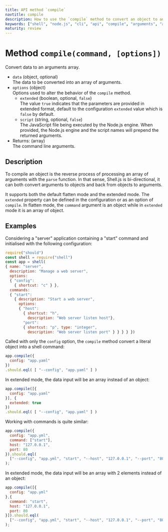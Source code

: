 ```yaml
---
title: API method `compile`
navtitle: compile
description: How to use the `compile` method to convert an object to an arguments array.
keywords: ["shell", "node.js", "cli", "api", "compile", "arguments", "argv", "array"]
maturity: review
---
```


# Method `compile(command, [options])`

Convert data to an arguments array.

* `data` (object, optional)   
  The data to be converted into an array of arguments.
* `options` (object)   
  Options used to alter the behavior of the `compile` method.
  * `extended` (boolean, optional, `false`)   
  The value `true` indicates that the parameters are provided in extended format, default to the configuration `extended` value which is `false` by default.
  * `script` (string, optional, `false`)   
  The JavaScript file being executed by the Node.js engine. When provided, the Node.js engine and the script names will prepend the returned arguments.
* Returns: (array)   
  The command line arguments.

## Description

To compile an object is the reverse process of processing an array of arguments with the `parse` function. In that sense, Shell.js is bi-directional, it can both convert arguments to objects and back from objects to arguments.

It supports both the default flatten mode and the extended mode. The `extended` property can be defined in the configuration or as an option of `compile`. In flatten mode, the `command` argument is an object while in `extended` mode it is an array of object.

## Examples

Considering a "server" application containing a "start" command and initialised with the following configuration:

```js
require("should")
const shell = require("shell")
const app = shell(
{ name: "server",
  description: "Manage a web server",
  options:
  { "config":
    { shortcut: "c" } },
  commands:
  { "start":
    { description: "Start a web server",
      options:
      { "host":
        { shortcut: "h",
          description: "Web server listen host"},
        "port":
        { shortcut: "p", type: "integer",
          description: "Web server listen port" } } } } })
```

Called with only the `config` option, the `compile` method convert a literal object into a shell command:

```javascript
app.compile({
  config: "app.yaml"
})
.should.eql( [ "--config", "app.yaml" ] )
```

In extended mode, the data input will be an array instead of an object:

```js
app.compile([{
  config: "app.yaml"
}], {
  extended: true
})
.should.eql( [ "--config", "app.yaml" ] )
```

Working with commands is quite similar:

```js
app.compile({
  config: "app.yml",
  command: ["start"],
  host: "127.0.0.1",
  port: 80
}).should.eql(
  ["--config", "app.yml", "start", "--host", "127.0.0.1", "--port", "80"]
);
```

In extended mode, the data input will be an array with 2 elements instead of an object:

```js
app.compile([{
  config: "app.yml"
},{
  command: "start",
  host: "127.0.0.1",
  port: 80
}]).should.eql(
  ["--config", "app.yml", "start", "--host", "127.0.0.1", "--port", "80"]
);
```

